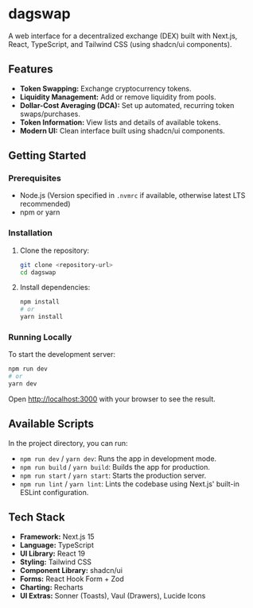 # dagswap

A web interface for a decentralized exchange (DEX) built with Next.js, React, TypeScript, and Tailwind CSS (using shadcn/ui components).

## Features

*   **Token Swapping:** Exchange cryptocurrency tokens.
*   **Liquidity Management:** Add or remove liquidity from pools.
*   **Dollar-Cost Averaging (DCA):** Set up automated, recurring token swaps/purchases.
*   **Token Information:** View lists and details of available tokens.
*   **Modern UI:** Clean interface built using shadcn/ui components.

## Getting Started

### Prerequisites

*   Node.js (Version specified in `.nvmrc` if available, otherwise latest LTS recommended)
*   npm or yarn

### Installation

1.  Clone the repository:
    ```bash
    git clone <repository-url>
    cd dagswap
    ```
2.  Install dependencies:
    ```bash
    npm install
    # or
    yarn install
    ```

### Running Locally

To start the development server:

```bash
npm run dev
# or
yarn dev
```

Open [http://localhost:3000](http://localhost:3000) with your browser to see the result.

## Available Scripts

In the project directory, you can run:

*   `npm run dev` / `yarn dev`: Runs the app in development mode.
*   `npm run build` / `yarn build`: Builds the app for production.
*   `npm run start` / `yarn start`: Starts the production server.
*   `npm run lint` / `yarn lint`: Lints the codebase using Next.js' built-in ESLint configuration.

## Tech Stack

*   **Framework:** Next.js 15
*   **Language:** TypeScript
*   **UI Library:** React 19
*   **Styling:** Tailwind CSS
*   **Component Library:** shadcn/ui
*   **Forms:** React Hook Form + Zod
*   **Charting:** Recharts
*   **UI Extras:** Sonner (Toasts), Vaul (Drawers), Lucide Icons 